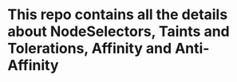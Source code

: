 # This repo contains all the details about NodeSelectors, Taints and Tolerations, Affinity and Anti-Affinity